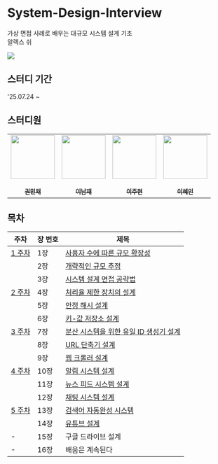 # System-Design-Interview
가상 면접 사례로 배우는 대규모 시스템 설계 기초  
알렉스 쉬  

![](https://contents.kyobobook.co.kr/sih/fit-in/458x0/pdt/9788966263158.jpg)

## 스터디 기간
'25.07.24 ~

## 스터디원
<table>
  <tr>
  <td align="center"><a href="https://github.com/MinchaeKwon"><img src="https://avatars.githubusercontent.com/u/61741340?v=4" width="100px;" alt=""/><br />
      <br /><sub><b>권민채</b></sub></a></td>
    
  <td align="center"><a href="https://github.com/dlskawo0409"><img src="https://avatars.githubusercontent.com/u/90461449?v=4" width="100px;" alt=""/><br />
      <br /><sub><b>이남재</b></sub></a></td>

  <td align="center"><a href="https://github.com/column-wise"><img src="https://avatars.githubusercontent.com/u/61263933?v=4" width="100px;" alt=""/><br />
      <br /><sub><b>이주현</b></sub></a></td>
    
  <td align="center"><a href="https://github.com/hyein0229"><img src="https://avatars.githubusercontent.com/u/85734016?v=4" width="100px;" alt=""/><br />
      <br /><sub><b>이혜인</b></sub></a></td>
  </tr>
</table>

## 목차

| 주차 | 장 번호 | 제목                                    |
|------|---------|----------------------------------------|
| [1 주차](https://github.com/Dev-Book-Shelf/System-Design-Interview/pull/4) | 1장     | [사용자 수에 따른 규모 확장성](https://github.com/Dev-Book-Shelf/System-Design-Interview/tree/main/chapter01%20(%EC%82%AC%EC%9A%A9%EC%9E%90%20%EC%88%98%EC%97%90%20%EB%94%B0%EB%A5%B8%20%EA%B7%9C%EB%AA%A8%20%ED%99%95%EC%9E%A5%EC%84%B1)) |
|      | 2장     | [개략적인 규모 추정](https://github.com/Dev-Book-Shelf/System-Design-Interview/tree/main/chapter02%20(%EA%B0%9C%EB%9E%B5%EC%A0%81%EC%9D%B8%20%EA%B7%9C%EB%AA%A8%20%EC%B6%94%EC%A0%95)) |
|      | 3장     | [시스템 설계 면접 공략법](https://github.com/Dev-Book-Shelf/System-Design-Interview/tree/main/chapter03%20(%EC%8B%9C%EC%8A%A4%ED%85%9C%20%EC%84%A4%EA%B3%84%20%EB%A9%B4%EC%A0%91%20%EA%B3%B5%EB%9E%B5%EB%B2%95)) |
| [2 주차](https://github.com/Dev-Book-Shelf/System-Design-Interview/pull/5)    | 4장     | [처리율 제한 장치의 설계](https://github.com/Dev-Book-Shelf/System-Design-Interview/tree/main/chapter04%20(%EC%B2%98%EB%A6%AC%EC%9C%A8%20%EC%A0%9C%ED%95%9C%20%EC%9E%A5%EC%B9%98%EC%9D%98%20%EC%84%A4%EA%B3%84)) |
|      | 5장     | [안정 해시 설계](https://github.com/Dev-Book-Shelf/System-Design-Interview/tree/main/chapter05%20(%EC%95%88%EC%A0%95%20%ED%95%B4%EC%8B%9C%20%EC%84%A4%EA%B3%84)) |
|      | 6장     | [키-값 저장소 설계](https://github.com/Dev-Book-Shelf/System-Design-Interview/tree/main/chapter06%20(%ED%82%A4-%EA%B0%92%20%EC%A0%80%EC%9E%A5%EC%86%8C%20%EC%84%A4%EA%B3%84)) |
| [3 주차](https://github.com/Dev-Book-Shelf/System-Design-Interview/pull/6)    | 7장     | [분산 시스템을 위한 유일 ID 생성기 설계](https://github.com/Dev-Book-Shelf/System-Design-Interview/tree/main/chapter07%20(%EB%B6%84%EC%82%B0%20%EC%8B%9C%EC%8A%A4%ED%85%9C%EC%9D%84%20%EC%9C%84%ED%95%9C%20%EC%9C%A0%EC%9D%BCID%20%EC%83%9D%EC%84%B1%EA%B8%B0%20%EC%84%A4%EA%B3%84)) |
|     | 8장     | [URL 단축기 설계](https://github.com/Dev-Book-Shelf/System-Design-Interview/tree/main/chapter08%20(URL%20%EB%8B%A8%EC%B6%95%EA%B8%B0%20%EC%84%A4%EA%B3%84)) |
|     | 9장     | [웹 크롤러 설계](https://github.com/Dev-Book-Shelf/System-Design-Interview/tree/main/chapter09%20(%EC%9B%B9%20%ED%81%AC%EB%A1%A4%EB%9F%AC%20%EC%84%A4%EA%B3%84)) |
| [4 주차](https://github.com/Dev-Book-Shelf/System-Design-Interview/pull/7)    | 10장    | [알림 시스템 설계](https://github.com/Dev-Book-Shelf/System-Design-Interview/tree/main/chapter10%20(%EC%95%8C%EB%A6%BC%20%EC%8B%9C%EC%8A%A4%ED%85%9C%20%EC%84%A4%EA%B3%84)) |
|     | 11장    | [뉴스 피드 시스템 설계](https://github.com/Dev-Book-Shelf/System-Design-Interview/tree/main/chapter11%20(%EB%89%B4%EC%8A%A4%20%ED%94%BC%EB%93%9C%20%EC%8B%9C%EC%8A%A4%ED%85%9C%20%EC%84%A4%EA%B3%84)) |
|     | 12장    | [채팅 시스템 설계](https://github.com/Dev-Book-Shelf/System-Design-Interview/tree/main/chapter12%20(%EC%B1%84%ED%8C%85%20%EC%8B%9C%EC%8A%A4%ED%85%9C%20%EC%84%A4%EA%B3%84)) |
| [5 주차](https://github.com/Dev-Book-Shelf/System-Design-Interview/pull/9)    | 13장    | [검색어 자동완성 시스템](https://github.com/Dev-Book-Shelf/System-Design-Interview/tree/main/chapter13%20(%EA%B2%80%EC%83%89%EC%96%B4%20%EC%9E%90%EB%8F%99%EC%99%84%EC%84%B1%20%EC%8B%9C%EC%8A%A4%ED%85%9C)) |
|     | 14장    | [유튜브 설계](https://github.com/Dev-Book-Shelf/System-Design-Interview/tree/main/chapter14%20(%EC%9C%A0%ED%8A%9C%EB%B8%8C%20%EC%84%A4%EA%B3%84)) |
| -    | 15장    | 구글 드라이브 설계                     |
| -    | 16장    | 배움은 계속된다                        |
